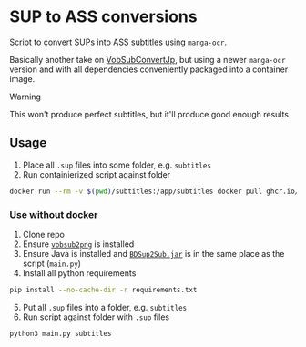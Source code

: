 # SUP to ASS conversions
Script to convert SUPs into ASS subtitles using `manga-ocr`.  

Basically another take on [VobSubConvertJp](https://github.com/naipofo/VobSubConvertJp), but using a newer `manga-ocr` version and with all dependencies conveniently packaged into a container image.

>[!WARNING]
>This won't produce perfect subtitles, but it'll produce good enough results

## Usage
1. Place all `.sup` files into some folder, e.g. `subtitles`
2. Run containierized script against folder
```bash
docker run --rm -v $(pwd)/subtitles:/app/subtitles docker pull ghcr.io/thisisnttheway/jp-sup-conversion:main subtitles 
```

### Use without docker
1. Clone repo
2. Ensure [`vobsub2png`](https://crates.io/crates/vobsub2png) is installed
3. Ensure Java is installed and [`BDSup2Sub.jar`](https://raw.githubusercontent.com/wiki/mjuhasz/BDSup2Sub/downloads/BDSup2Sub.jar) is in the same place as the script (`main.py`)
4. Install all python requirements
```bash
pip install --no-cache-dir -r requirements.txt
```
5. Put all `.sup` files into a folder, e.g. `subtitles`
6. Run script against folder with `.sup` files
```bash
python3 main.py subtitles
```
